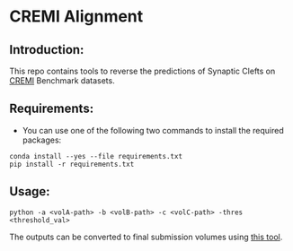 # CREMI Alignment

## Introduction: 
This repo contains tools to reverse the predictions of Synaptic Clefts on [CREMI](https://cremi.org/) Benchmark datasets.

## Requirements:
- You can use one of the following two commands to install the required packages:
```
conda install --yes --file requirements.txt
pip install -r requirements.txt
```

## Usage:

```
python -a <volA-path> -b <volB-path> -c <volC-path> -thres <threshold_val>
```

The outputs can be converted to final submission volumes using [this tool](https://github.com/cremi/cremi_python).


